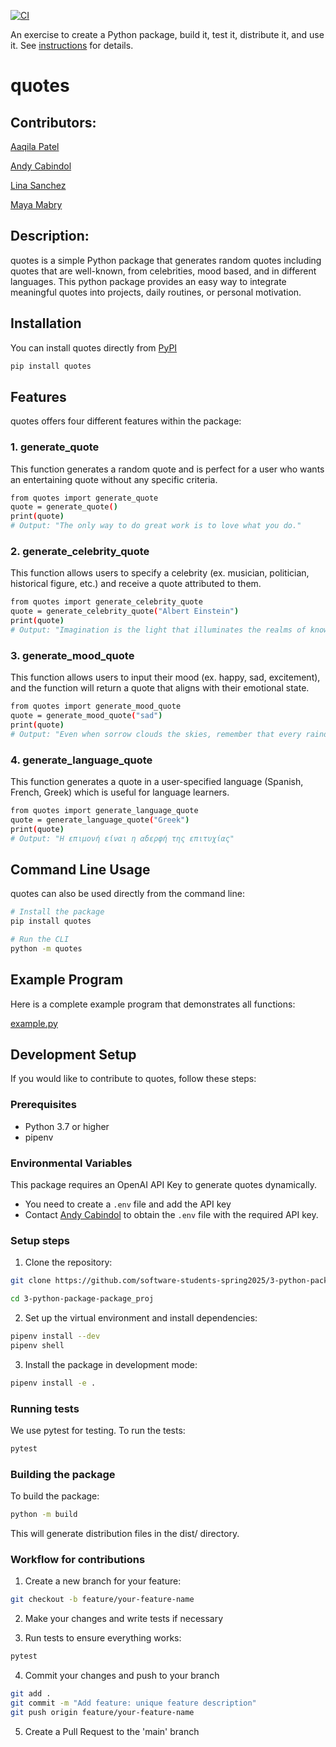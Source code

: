 [![CI](https://github.com/software-students-spring2025/3-python-package-package_proj/actions/workflows/build.yaml/badge.svg?branch=run-workflow-on-main)](https://github.com/software-students-spring2025/3-python-package-package_proj/actions/workflows/build.yaml)

An exercise to create a Python package, build it, test it, distribute it, and use it. See [instructions](./instructions.md) for details.

# quotes

## Contributors:

[Aaqila Patel](https://github.com/aaqilap)

[Andy Cabindol](https://github.com/andycabindol)

[Lina Sanchez](https://github.com/linahsan)

[Maya Mabry](https://github.com/mam10023)

## Description:

quotes is a simple Python package that generates random quotes including quotes that are well-known, from celebrities, mood based, and in different languages. This python package provides an easy way to integrate meaningful quotes into projects, daily routines, or personal motivation.

## Installation 

You can install quotes directly from [PyPI](https://pypi.org/project/DailyQuotes/)
```bash
pip install quotes
```

## Features 
quotes offers four different features within the package:

### 1. generate_quote
This function generates a random quote and is perfect for a user who wants an entertaining quote without any specific criteria. 

```bash
from quotes import generate_quote
quote = generate_quote()
print(quote)
# Output: "The only way to do great work is to love what you do."
```


### 2. generate_celebrity_quote 
This function allows users to specify a celebrity (ex. musician, politician, historical figure, etc.) and receive a quote attributed to them. 

```bash
from quotes import generate_celebrity_quote
quote = generate_celebrity_quote("Albert Einstein")
print(quote)
# Output: "Imagination is the light that illuminates the realms of knowledge and discovery."
```

### 3. generate_mood_quote 
This function allows users to input their mood (ex. happy, sad, excitement), and the function will return a quote that aligns with their emotional state. 

```bash
from quotes import generate_mood_quote
quote = generate_mood_quote("sad")
print(quote)
# Output: "Even when sorrow clouds the skies, remember that every raindrop has the potential to nurture a seed into a beautiful flower."
```

### 4. generate_language_quote
This function generates a quote in a user-specified language (Spanish, French, Greek) which is useful for language learners.

```bash
from quotes import generate_language_quote
quote = generate_language_quote("Greek")
print(quote)
# Output: "Η επιμονή είναι η αδερφή της επιτυχίας"
```

## Command Line Usage 
quotes can also be used directly from the command line: 

```bash
# Install the package 
pip install quotes

# Run the CLI
python -m quotes
```

## Example Program 
Here is a complete example program that demonstrates all functions:

[example.py](https://github.com/software-students-spring2025/3-python-package-package_proj/blob/main/example.py)


## Development Setup
If you would like to contribute to quotes, follow these steps: 

### Prerequisites 
- Python 3.7 or higher 
- pipenv

### Environmental Variables 
This package requires an OpenAI API Key to generate quotes dynamically.
- You need to create a ```.env``` file and add the API key
- Contact [Andy Cabindol](https://github.com/andycabindol) to obtain the ```.env``` file with the required API key. 

### Setup steps 
1. Clone the repository: 

```bash
git clone https://github.com/software-students-spring2025/3-python-package-package_proj.git

cd 3-python-package-package_proj

```

2. Set up the virtual environment and install dependencies: 

```bash
pipenv install --dev 
pipenv shell

```

3. Install the package in development mode: 

```bash
pipenv install -e .
```


### Running tests
We use pytest for testing. To run the tests: 

```bash
pytest
```

### Building the package 
To build the package: 

```bash
python -m build
```
This will generate distribution files in the dist/ directory.

### Workflow for contributions 
1. Create a new branch for your feature: 

```bash
git checkout -b feature/your-feature-name
```

2. Make your changes and write tests if necessary 

3. Run tests to ensure everything works: 
```bash
pytest
```

4. Commit your changes and push to your branch
```bash
git add . 
git commit -m "Add feature: unique feature description"
git push origin feature/your-feature-name

```

5. Create a Pull Request to the 'main' branch
